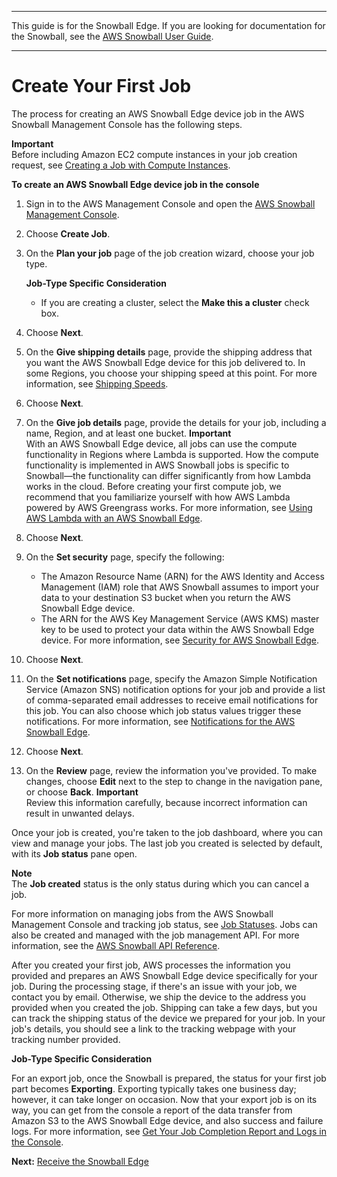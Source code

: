 --------

This guide is for the Snowball Edge\. If you are looking for documentation for the Snowball, see the [AWS Snowball User Guide](https://docs.aws.amazon.com/snowball/latest/ug/whatissnowball.html)\.

--------

# Create Your First Job<a name="create-job"></a>

The process for creating an AWS Snowball Edge device job in the AWS Snowball Management Console has the following steps\.

**Important**  
Before including Amazon EC2 compute instances in your job creation request, see [Creating a Job with Compute Instances](create-ec2-edge-job.md)\.

**To create an AWS Snowball Edge device job in the console**

1. Sign in to the AWS Management Console and open the [AWS Snowball Management Console](https://console.aws.amazon.com/importexport/home?region=us-west-2)\.

1. Choose **Create Job**\.

1. On the **Plan your job** page of the job creation wizard, choose your job type\.

   **Job\-Type Specific Consideration**
   + If you are creating a cluster, select the **Make this a cluster** check box\.

1. Choose **Next**\.

1. On the **Give shipping details** page, provide the shipping address that you want the AWS Snowball Edge device for this job delivered to\. In some Regions, you choose your shipping speed at this point\. For more information, see [Shipping Speeds](mailing-storage.md#shippingspeeds)\.

1. Choose **Next**\.

1. On the **Give job details** page, provide the details for your job, including a name, Region, and at least one bucket\.
**Important**  
With an AWS Snowball Edge device, all jobs can use the compute functionality in Regions where Lambda is supported\. How the compute functionality is implemented in AWS Snowball jobs is specific to Snowball—the functionality can differ significantly from how Lambda works in the cloud\. Before creating your first compute job, we recommend that you familiarize yourself with how AWS Lambda powered by AWS Greengrass works\. For more information, see [Using AWS Lambda with an AWS Snowball Edge](using-lambda.md)\.

1. Choose **Next**\.

1. On the **Set security** page, specify the following:
   + The Amazon Resource Name \(ARN\) for the AWS Identity and Access Management \(IAM\) role that AWS Snowball assumes to import your data to your destination S3 bucket when you return the AWS Snowball Edge device\.
   + The ARN for the AWS Key Management Service \(AWS KMS\) master key to be used to protect your data within the AWS Snowball Edge device\. For more information, see [Security for AWS Snowball Edge](security.md)\.

1. Choose **Next**\.

1. On the **Set notifications** page, specify the Amazon Simple Notification Service \(Amazon SNS\) notification options for your job and provide a list of comma\-separated email addresses to receive email notifications for this job\. You can also choose which job status values trigger these notifications\. For more information, see [Notifications for the AWS Snowball Edge](notifications.md)\.

1. Choose **Next**\.

1. On the **Review** page, review the information you've provided\. To make changes, choose **Edit** next to the step to change in the navigation pane, or choose **Back**\.
**Important**  
Review this information carefully, because incorrect information can result in unwanted delays\.

Once your job is created, you're taken to the job dashboard, where you can view and manage your jobs\. The last job you created is selected by default, with its **Job status** pane open\.

**Note**  
The **Job created** status is the only status during which you can cancel a job\.

For more information on managing jobs from the AWS Snowball Management Console and tracking job status, see [Job Statuses](jobstatuses.md)\. Jobs can also be created and managed with the job management API\. For more information, see the [AWS Snowball API Reference](https://docs.aws.amazon.com/snowball/latest/api-reference/api-reference.html)\.

After you created your first job, AWS processes the information you provided and prepares an AWS Snowball Edge device specifically for your job\. During the processing stage, if there's an issue with your job, we contact you by email\. Otherwise, we ship the device to the address you provided when you created the job\. Shipping can take a few days, but you can track the shipping status of the device we prepared for your job\. In your job's details, you should see a link to the tracking webpage with your tracking number provided\.

**Job\-Type Specific Consideration**

For an export job, once the Snowball is prepared, the status for your first job part becomes **Exporting**\. Exporting typically takes one business day; however, it can take longer on occasion\. Now that your export job is on its way, you can get from the console a report of the data transfer from Amazon S3 to the AWS Snowball Edge device, and also success and failure logs\. For more information, see [Get Your Job Completion Report and Logs in the Console](report.md)\.

**Next:** [Receive the Snowball Edge](receive-device.md) 